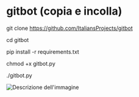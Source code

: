 # gitbot (copia e incolla)
git clone https://github.com/ItaliansProjects/gitbot

cd gitbot

pip install -r requirements.txt

chmod +x gitbot.py

./gitbot.py

![Descrizione dell'immagine](https://fiverr-res.cloudinary.com/images/t_main1,q_auto,f_auto,q_auto,f_auto/gigs/159317285/original/e0dae7be9c6638125e0462a527837f9f92806deb/create-a-basic-telegram-bot.png)